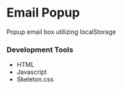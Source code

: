 # Email Popup

Popup email box utilizing localStorage

### Development Tools

* HTML
* Javascript
* Skeleton.css